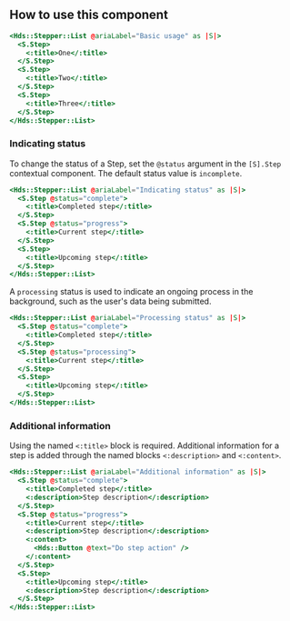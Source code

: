 ## How to use this component

```handlebars
<Hds::Stepper::List @ariaLabel="Basic usage" as |S|>
  <S.Step>
    <:title>One</:title>
  </S.Step>
  <S.Step>
    <:title>Two</:title>
  </S.Step>
  <S.Step>
    <:title>Three</:title>
  </S.Step>
</Hds::Stepper::List>
```

### Indicating status

To change the status of a Step, set the `@status` argument in the `[S].Step` contextual component. The default status value is `incomplete`.

```handlebars
<Hds::Stepper::List @ariaLabel="Indicating status" as |S|>
  <S.Step @status="complete">
    <:title>Completed step</:title>
  </S.Step>
  <S.Step @status="progress">
    <:title>Current step</:title>
  </S.Step>
  <S.Step>
    <:title>Upcoming step</:title>
  </S.Step>
</Hds::Stepper::List>
```

A `processing` status is used to indicate an ongoing process in the background, such as the user's data being submitted.

```handlebars
<Hds::Stepper::List @ariaLabel="Processing status" as |S|>
  <S.Step @status="complete">
    <:title>Completed step</:title>
  </S.Step>
  <S.Step @status="processing">
    <:title>Current step</:title>
  </S.Step>
  <S.Step>
    <:title>Upcoming step</:title>
  </S.Step>
</Hds::Stepper::List>
```


### Additional information

Using the named `<:title>` block is required. Additional information for a step is added through the named blocks `<:description>` and `<:content>`.


```handlebars
<Hds::Stepper::List @ariaLabel="Additional information" as |S|>
  <S.Step @status="complete">
    <:title>Completed step</:title>
    <:description>Step description</:description>
  </S.Step>
  <S.Step @status="progress">
    <:title>Current step</:title>
    <:description>Step description</:description>
    <:content>
      <Hds::Button @text="Do step action" />
    </:content>
  </S.Step>
  <S.Step>
    <:title>Upcoming step</:title>
    <:description>Step description</:description>
  </S.Step>
</Hds::Stepper::List>
```
